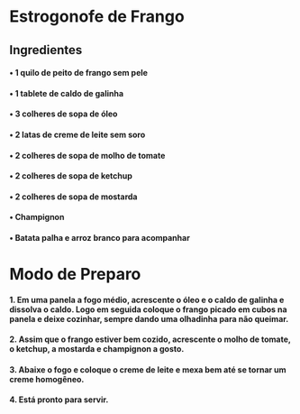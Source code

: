 # Estrogonofe de Frango

## Ingredientes

#### • 1 quilo de peito de frango sem pele

#### • 1 tablete de caldo de galinha

#### • 3 colheres de sopa de óleo

#### • 2 latas de creme de leite sem soro

#### • 2 colheres de sopa de molho de tomate

#### • 2 colheres de sopa de ketchup

#### • 2 colheres de sopa de mostarda

#### • Champignon

#### • Batata palha e arroz branco para acompanhar

# Modo de Preparo

#### 1. Em uma panela a fogo médio, acrescente o óleo e o caldo de galinha e dissolva o caldo. Logo em seguida coloque o frango picado em cubos na panela e deixe cozinhar, sempre dando uma olhadinha para não queimar.

#### 2. Assim que o frango estiver bem cozido, acrescente o molho de tomate, o ketchup, a mostarda e champignon a gosto.

#### 3. Abaixe o fogo e coloque o creme de leite e mexa bem até se tornar um creme homogêneo.

#### 4. Está pronto para servir.
